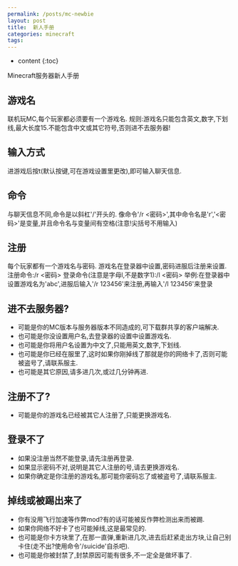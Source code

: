 ```yaml
---
permalink: /posts/mc-newbie
layout: post
title:  新人手册
categories: minecraft
tags:
---
```


* content
{:toc}

Minecraft服务器新人手册




## 游戏名
联机玩MC,每个玩家都必须要有一个游戏名.
规则:游戏名只能包含英文,数字,下划线,最大长度15.不能包含中文或其它符号,否则进不去服务器!

## 输入方式
进游戏后按t(默认按键,可在游戏设置里更改),即可输入聊天信息.

## 命令
与聊天信息不同,命令是以斜杠'/'开头的.
像命令'/r <密码>',其中命令名是'r','<密码>'是变量,并且命令名与变量间有空格(注意!尖括号不用输入)

## 注册
每个玩家都有一个游戏名与密码.
游戏名在登录器中设置,密码进服后注册来设置.
注册命令:/r <密码>
登录命令(注意是字母l,不是数字1):/l <密码>
举例:在登录器中设置游戏名为'abc',进服后输入'/r 123456'来注册,再输入'/l 123456'来登录

## 进不去服务器?
* 可能是你的MC版本与服务器版本不同造成的,可下载群共享的客户端解决.
* 也可能是你没设置用户名,去登录器的设置中设置游戏名.
* 也可能是你将用户名设置为中文了,只能用英文,数字,下划线.
* 也可能是你已经在服里了,这时如果你刚掉线了那就是你的网络卡了,否则可能被盗号了,请联系服主.
* 也可能是其它原因,请多进几次,或过几分钟再进.

## 注册不了?
* 可能是你的游戏名已经被其它人注册了,只能更换游戏名.

## 登录不了
* 如果没注册当然不能登录,请先注册再登录.
* 如果显示密码不对,说明是其它人注册的号,请去更换游戏名.
* 如果你确定是你注册的游戏名,那可能你密码忘了或被盗号了,请联系服主.

## 掉线或被踢出来了
* 你有没用飞行加速等作弊mod?有的话可能被反作弊检测出来而被踢.
* 如果你网络不好卡了也可能掉线,这是最常见的.
* 也可能是你卡方块里了,在那一直弹,重新进几次,进去后赶紧走出方块,让自己别卡住(走不出?使用命令'/suicide'自杀吧).
* 也可能是你被封禁了,封禁原因可能有很多,不一定全是做坏事了.
